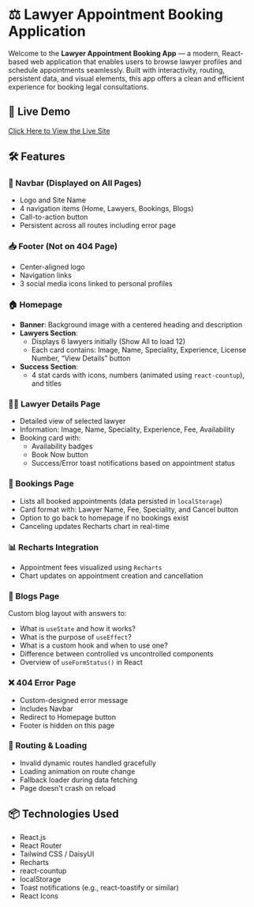 # ⚖️ Lawyer Appointment Booking Application

Welcome to the **Lawyer Appointment Booking App** — a modern, React-based web application that enables users to browse lawyer profiles and schedule appointments seamlessly. Built with interactivity, routing, persistent data, and visual elements, this app offers a clean and efficient experience for booking legal consultations.

## 🚀 Live Demo
[Click Here to View the Live Site](https://beamish-kringle-74796b.netlify.app/contact-us)

## 🛠️ Features

### 🔗 Navbar (Displayed on All Pages)
- Logo and Site Name
- 4 navigation items (Home, Lawyers, Bookings, Blogs)
- Call-to-action button
- Persistent across all routes including error page

### 📥 Footer (Not on 404 Page)
- Center-aligned logo
- Navigation links
- 3 social media icons linked to personal profiles

### 🏠 Homepage
- **Banner**: Background image with a centered heading and description
- **Lawyers Section**:
  - Displays 6 lawyers initially (Show All to load 12)
  - Each card contains: Image, Name, Speciality, Experience, License Number, “View Details” button
- **Success Section**:
  - 4 stat cards with icons, numbers (animated using `react-countup`), and titles

### 👨‍⚖️ Lawyer Details Page
- Detailed view of selected lawyer
- Information: Image, Name, Speciality, Experience, Fee, Availability
- Booking card with:
  - Availability badges
  - Book Now button
  - Success/Error toast notifications based on appointment status

### 📅 Bookings Page
- Lists all booked appointments (data persisted in `localStorage`)
- Card format with: Lawyer Name, Fee, Speciality, and Cancel button
- Option to go back to homepage if no bookings exist
- Canceling updates Recharts chart in real-time

### 📊 Recharts Integration
- Appointment fees visualized using `Recharts`
- Chart updates on appointment creation and cancellation

### 📝 Blogs Page
Custom blog layout with answers to:
- What is `useState` and how it works?
- What is the purpose of `useEffect`?
- What is a custom hook and when to use one?
- Difference between controlled vs uncontrolled components
- Overview of `useFormStatus()` in React

### ❌ 404 Error Page
- Custom-designed error message
- Includes Navbar
- Redirect to Homepage button
- Footer is hidden on this page

### 🔄 Routing & Loading
- Invalid dynamic routes handled gracefully
- Loading animation on route change
- Fallback loader during data fetching
- Page doesn't crash on reload

## 📦 Technologies Used

- React.js
- React Router
- Tailwind CSS / DaisyUI
- Recharts
- react-countup
- localStorage
- Toast notifications (e.g., react-toastify or similar)
- React Icons


